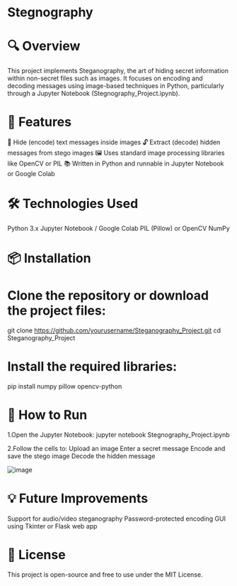 # Stegnography

# 🔍 Overview
This project implements Steganography, the art of hiding secret information within non-secret files such as images. It focuses on encoding and decoding messages using image-based techniques in Python, particularly through a Jupyter Notebook (Stegnography_Project.ipynb).

# 🧠 Features
🔐 Hide (encode) text messages inside images
🔓 Extract (decode) hidden messages from stego images
🖼️ Uses standard image processing libraries like OpenCV or PIL
📚 Written in Python and runnable in Jupyter Notebook or Google Colab

# 🛠️ Technologies Used
Python 3.x
Jupyter Notebook / Google Colab
PIL (Pillow) or OpenCV
NumPy

# 📦 Installation

# Clone the repository or download the project files:
git clone https://github.com/yourusername/Steganography_Project.git
cd Steganography_Project

# Install the required libraries:
pip install numpy pillow opencv-python

# 🚀 How to Run
1.Open the Jupyter Notebook:
jupyter notebook Stegnography_Project.ipynb

2.Follow the cells to:
Upload an image
Enter a secret message
Encode and save the stego image
Decode the hidden message

![image](https://github.com/user-attachments/assets/7afd034a-f8cb-437e-bfa0-1e33d638c72d)

# 💡 Future Improvements
Support for audio/video steganography
Password-protected encoding
GUI using Tkinter or Flask web app

# 📄 License
This project is open-source and free to use under the MIT License.


